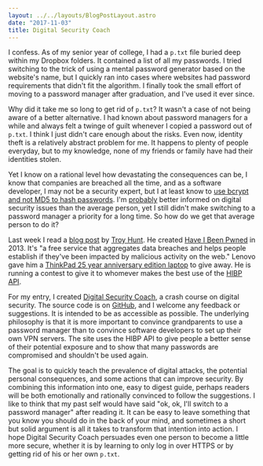 ```yaml
---
layout: ../../layouts/BlogPostLayout.astro
date: "2017-11-03"
title: Digital Security Coach
---
```


I confess. As of my senior year of college, I had a `p.txt` file buried deep
within my Dropbox folders. It contained a list of all my passwords. I tried
switching to the trick of using a mental password generator based on the
website's name, but I quickly ran into cases where websites had password
requirements that didn't fit the algorithm. I finally took the small effort of
moving to a password manager after graduation, and I've used it ever since.

Why did it take me so long to get rid of `p.txt`? It wasn't a case of not being
aware of a better alternative. I had known about password managers for a while
and always felt a twinge of guilt whenever I copied a password out of `p.txt`.
I think I just didn't care enough about the risks. Even now, identity theft is
a relatively abstract problem for me. It happens to plenty of people everyday,
but to my knowledge, none of my friends or family have had their identities
stolen.

Yet I know on a rational level how devastating the consequences can be, I know
that companies are breached all the time, and as a software developer, I may
not be a security expert, but I at least know to [use bcrypt and not MD5 to
hash
passwords](https://security.stackexchange.com/questions/211/how-to-securely-hash-passwords).
I'm [probably](https://en.wikipedia.org/wiki/Illusory_superiority) better
informed on digital security issues than the average person, yet I still didn't
make switching to a password manager a priority for a long time. So how do we
get that average person to do it?

Last week I read a [blog
post](https://www.troyhunt.com/do-something-awesome-with-have-i-been-pwned-and-win-a-lenovo-thinkpad/)
by [Troy Hunt](https://www.troyhunt.com/). He created [Have I Been
Pwned](https://haveibeenpwned.com/) in 2013. It's "a free service that
aggregates data breaches and helps people establish if they've been impacted by
malicious activity on the web." Lenovo gave him a [ThinkPad 25 year anniversary
edition
laptop](https://www.theverge.com/2017/10/5/16428720/lenovo-retro-thinkpad-25th-anniversary)
to give away. He is running a contest to give it to whomever makes the best use
of the [HIBP API](https://haveibeenpwned.com/API/v2).

For my entry, I created [Digital Security
Coach](https://www.digitalsecuritycoach.com/), a crash course on digital
security. The source code is on
[GitHub](https://github.com/dguo/digital-security-coach), and I welcome any
feedback or suggestions. It is intended to be as accessible as possible. The
underlying philosophy is that it is more important to convince grandparents to
use a password manager than to convince software developers to set up their own
VPN servers. The site uses the HIBP API to give people a better sense of their
potential exposure and to show that many passwords are compromised and
shouldn't be used again.

The goal is to quickly teach the prevalence of digital attacks, the potential
personal consequences, and some actions that can improve security. By combining
this information into one, easy to digest guide, perhaps readers will be both
emotionally and rationally convinced to follow the suggestions. I like to think
that my past self would have said "ok, ok, I'll switch to a password manager"
after reading it. It can be easy to leave something that you know you should do
in the back of your mind, and sometimes a short but solid argument is all it
takes to transform that intention into action. I hope Digital Security Coach
persuades even one person to become a little more secure, whether it is by
learning to only log in over HTTPS or by getting rid of his or her own `p.txt`.
